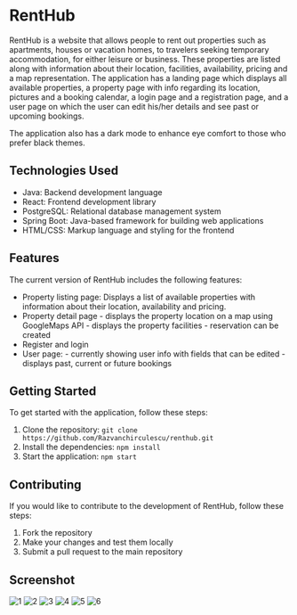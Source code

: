 # RentHub

RentHub is a website that allows people to rent out properties such as apartments, houses or vacation homes, to travelers seeking temporary accommodation, for either leisure or business. These properties are listed along with information about their location, facilities, availability, pricing and a map representation. The application has a landing page which displays all available properties, a property page with info regarding its location, pictures and a booking calendar, a login page and a registration page, and a user page on which the user can edit his/her details and see past or upcoming bookings.

The application also has a dark mode to enhance eye comfort to those who prefer black themes.

## Technologies Used

- Java: Backend development language
- React: Frontend development library
- PostgreSQL: Relational database management system
- Spring Boot: Java-based framework for building web applications
- HTML/CSS: Markup language and styling for the frontend

## Features

The current version of RentHub includes the following features:

- Property listing page: Displays a list of available properties with information about their location, availability and pricing.
- Property detail page
      - displays the property location on a map using GoogleMaps API
      - displays the property facilities
      - reservation can be created
- Register and login
- User page: 
      - currently showing user info with fields that can be edited
      - displays past, current or future bookings

## Getting Started

To get started with the application, follow these steps:

1. Clone the repository: `git clone https://github.com/Razvanchirculescu/renthub.git`
2. Install the dependencies: `npm install`
3. Start the application: `npm start`

## Contributing

If you would like to contribute to the development of RentHub, follow these steps:

1. Fork the repository
2. Make your changes and test them locally
3. Submit a pull request to the main repository

## Screenshot



![1](https://drive.google.com/uc?id=1iF5WHNFftlbwjFnkCGBlzQaZ08CJrpQR)
![2](https://drive.google.com/uc?id=1gvYrk-MExF3WxC4NSz1T80P9eiDCoSHi)
![3](https://drive.google.com/uc?id=17qEiRXQIw5gdHSGmZl_Dz646E3lBjxCc)
![4](https://drive.google.com/uc?id=1Eg--f9g1wa8In-6eMk3R7QwbTIE6EVnG)
![5](https://drive.google.com/uc?id=1sJYzxMO_J3pkHS9wU1atbqbd3VWUY6Ew)
![6](https://drive.google.com/uc?id=1QWUAAgqEXHUihNdk44_J_qQZTFgILrvb)


